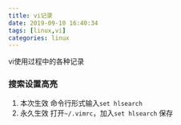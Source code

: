 ```yaml
---
title: vi记录
date: 2019-09-10 16:40:34
tags: [linux,vi]
categories: linux
---
```

vi使用过程中的各种记录
<!-- more -->

### 搜索设置高亮
1. 本次生效
命令行形式输入`set hlsearch`
2. 永久生效
打开`~/.vimrc`，加入`set hlsearch` 保存
